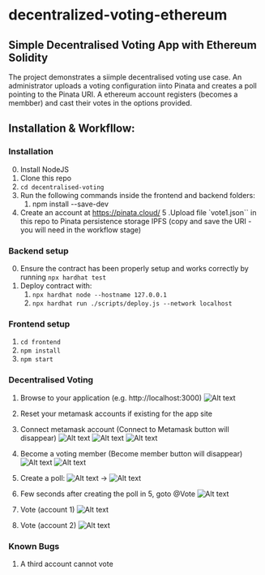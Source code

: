 # decentralized-voting-ethereum

## Simple Decentralised Voting App with Ethereum Solidity

The project demonstrates a siimple decentralised voting use case. An administrator uploads a voting configuration iinto Pinata and creates a poll pointing to the Pinata URI. A ethereum account registers (becomes a membber) and cast their votes in the options provided.

## Installation & Workfllow:

### Installation

0. Install NodeJS
1. Clone this repo
2. `cd decentralised-voting`
3. Run the following commands inside the frontend and backend folders:
   1. npm install --save-dev
4. Create an account at https://pinata.cloud/
   5 .Upload file `vote1.json`` in this repo to Pinata persistence storage IPFS (copy and save the URI - you will need in the workflow stage)

### Backend setup

0. Ensure the contract has been properly setup and works correctly by running `npx hardhat test`
1. Deploy contract with:
   1. `npx hardhat node --hostname 127.0.0.1`
   2. `npx hardhat run ./scripts/deploy.js --network localhost`

### Frontend setup

1. `cd frontend`
2. `npm install`
3. `npm start`

### Decentralised Voting

1. Browse to your application (e.g. http://localhost:3000)
   ![Alt text](image.png)
2. Reset your metamask accounts if existing for the app site
3. Connect metamask account (Connect to Metamask button will disappear)
   ![Alt text](image-1.png) ![Alt text](image-2.png) ![Alt text](image-3.png)
4. Become a voting member (Become member button will disappear)
   ![Alt text](image-4.png) ![Alt text](image-5.png)

5. Create a poll:
   ![Alt text](image-6.png) -> ![Alt text](image-7.png)
6. Few seconds after creating the poll in 5, goto @Vote
   ![Alt text](image-8.png)
7. Vote (account 1)
   ![Alt text](image-9.png)

8. Vote (account 2)
   ![Alt text](image-10.png)

### Known Bugs

1. A third account cannot vote
